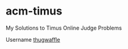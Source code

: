 # acm-timus
My Solutions to Timus Online Judge Problems

Username [thugwaffle](http://acm.timus.ru/author.aspx?id=168689)
